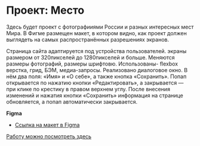 # Проект: Место
Здесь будет проект с фотографииями России и разных интересных мест Мира.
В Фигме размещен макет, в котором видно, как проект должен выглядеть на самых распространённых разрешениях экранов.

Страница сайта адаптируется под устройства пользователей. экраны размером от 320пикселей до 1280пикселей и больше. Меняются размеры фотографий, размеры шрифтовю.
Использованы-  flexbox верстка, грид, БЭМ, медиа-запросы.
Реализовано диалоговое окно. В нём два поля: «Имя» и «О себе», а также кнопка «Сохранить».
Попап открывается по нажатию кнопки «Редактировать», а закрывается — при клике по крестику в правом верхнем углу. После внесения изменений и нажатия кнопки «Сохранить» информация на странице обновляется, а попап автоматически закрывается.

**Figma**

* [Ссылка на макет в Figma](https://www.figma.com/file/2cn9N9jSkmxD84oJik7xL7/JavaScript.-Sprint-4?node-id=28212%3A2)


[Работу можно посмотреть здесь](https://daryatorbina.github.io/mesto/)


